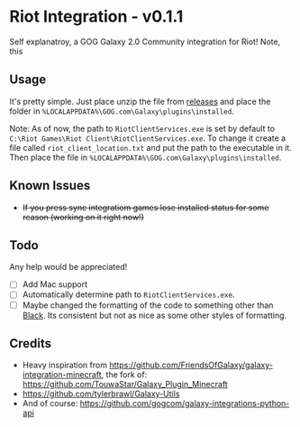 # Riot Integration - v0.1.1

Self explanatroy, a GOG Galaxy 2.0 Community integration for Riot! Note, this

## Usage

It's pretty simple. Just place unzip the file from [releases](https://github.com/urwrstkn8mare/gog-riot-integration/releases) and place the folder in `%LOCALAPPDATA%\GOG.com\Galaxy\plugins\installed`.

Note: As of now, the path to `RiotClientServices.exe` is set by default to `C:\Riot Games\Riot Client\RiotClientServices.exe`. To change it create a file called `riot_client_location.txt` and put the path to the executable in it. Then place the file in `%LOCALAPPDATA%\GOG.com\Galaxy\plugins\installed`.

## Known Issues

- ~~If you press sync integratiom games lose installed status for some reason (working on it right now!)~~

## Todo

Any help would be appreciated!

- [ ] Add Mac support
- [ ] Automatically determine path to `RiotClientServices.exe`.
- [ ] Maybe changed the formatting of the code to something other than [Black](https://github.com/psf/black). Its consistent but not as nice as some other styles of formatting.

## Credits

- Heavy inspiration from <https://github.com/FriendsOfGalaxy/galaxy-integration-minecraft>, the fork of: <https://github.com/TouwaStar/Galaxy_Plugin_Minecraft>
- <https://github.com/tylerbrawl/Galaxy-Utils>
- And of course: <https://github.com/gogcom/galaxy-integrations-python-api>
